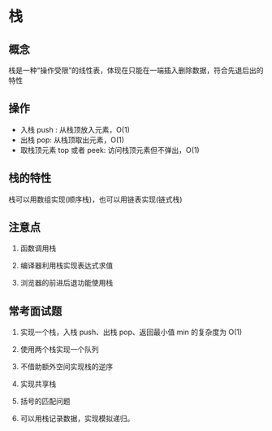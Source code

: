 # 栈  
## 概念  
栈是一种“操作受限”的线性表，体现在只能在一端插入删除数据，符合先退后出的特性  

## 操作  
 - 入栈 push : 从栈顶放入元素，O(1)  
 - 出栈 pop: 从栈顶取出元素，O(1)  
 - 取栈顶元素 top 或者 peek: 访问栈顶元素但不弹出，O(1)  
## 栈的特性  
栈可以用数组实现(顺序栈)，也可以用链表实现(链式栈)  
## 注意点  
1. 函数调用栈  

2. 编译器利用栈实现表达式求值  

3. 浏览器的前进后退功能使用栈  

## 常考面试题  
1. 实现一个栈，入栈 push、出栈 pop、返回最小值 min 的复杂度为 O(1)

2. 使用两个栈实现一个队列  

3. 不借助额外空间实现栈的逆序  

4. 实现共享栈  

5. 括号的匹配问题  
6. 可以用栈记录数据，实现模拟递归。

